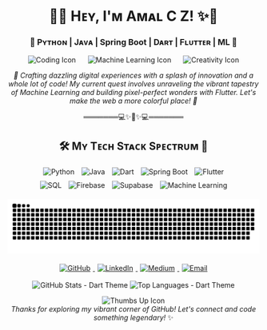 <h1 align="center">🎨✨ Hᴇʏ, I'ᴍ Aᴍᴀʟ C Z! ✨🎨</h1>
<h3 align="center">🔮 Pʏᴛʜᴏɴ | Jᴀᴠᴀ  |  Spring Boot  | Dᴀʀᴛ  | Fʟᴜᴛᴛᴇʀ  | ML  🔮</h3>

<p align="center">
  <img src="https://img.icons8.com/plasticine/100/000000/source-code.png" alt="Coding Icon" hspace="10"/>
  <img src="https://img.icons8.com/plasticine/100/000000/brain.png" alt="Machine Learning Icon" hspace="10"/>
  <img src="https://img.icons8.com/plasticine/100/000000/paint-palette.png" alt="Creativity Icon" hspace="10"/>
</p>

<p align="center">
  <em>🚀 Crafting dazzling digital experiences with a splash of innovation and a whole lot of code!  My current quest involves unraveling the vibrant tapestry of Machine Learning and building pixel-perfect wonders with Flutter. Let's make the web a more colorful place! 🌟</em>
</p>

<p align="center">
═══════💻✨🎨✨💻═══════
</p>

<h2 align="center">🛠️ Mʏ Tᴇᴄʜ Sᴛᴀᴄᴋ Sᴘᴇᴄᴛʀᴜᴍ 🌈</h2>

<p align="center">
  <img src="https://img.shields.io/badge/Python-FFDD00?style=for-the-badge&logo=python&logoColor=306998" alt="Python" hspace="5" vspace="5">
  <img src="https://img.shields.io/badge/Java-F89820?style=for-the-badge&logo=java&logoColor=white" alt="Java" hspace="5" vspace="5">
  <img src="https://img.shields.io/badge/Dart-00D2B8?style=for-the-badge&logo=dart&logoColor=white" alt="Dart" hspace="5" vspace="5">
  <img src="https://img.shields.io/badge/Spring%20Boot-6DB33F?style=for-the-badge&logo=spring&logoColor=white" alt="Spring Boot" hspace="5" vspace="5">
  <img src="https://img.shields.io/badge/Flutter-027DFD?style=for-the-badge&logo=flutter&logoColor=white" alt="Flutter" hspace="5" vspace="5">
  <br>
  <img src="https://img.shields.io/badge/SQL-FFFFFF?style=for-the-badge&logo=postgresql&logoColor=316192" alt="SQL" hspace="5" vspace="5">
  <img src="https://img.shields.io/badge/Firebase-FFCA28?style=for-the-badge&logo=firebase&logoColor=white" alt="Firebase" hspace="5" vspace="5">
  <img src="https://img.shields.io/badge/Supabase-3ECF8E?style=for-the-badge&logo=supabase&logoColor=white" alt="Supabase" hspace="5" vspace="5">
  <img src="https://img.shields.io/badge/Machine%20Learning-00756F?style=for-the-badge&logo=scikit-learn&logoColor=white" alt="Machine Learning" hspace="5" vspace="5">
</p>
<p align="center">
<picture>
  <source media="(prefers-color-scheme: dark)" srcset="https://raw.githubusercontent.com/platane/platane/output/github-contribution-grid-snake-dark.svg">
  <source media="(prefers-color-scheme: light)" srcset="https://raw.githubusercontent.com/platane/platane/output/github-contribution-grid-snake.svg">
  <img alt="github contribution grid snake animation" src="https://raw.githubusercontent.com/platane/platane/output/github-contribution-grid-snake.svg">
</picture>
</p>


<p align="center">
  <a href="https://github.com/cz-amal" target="_blank">
    <img src="https://img.shields.io/badge/GitHub-Follow%20My%20Creations-indigo?style=for-the-badge&logo=github&logoColor=white&link=https://github.com/cz-amal" alt="GitHub" hspace="5" vspace="3">
  </a>
  <a href="https://linkedin.com/in/amal-c-z-b06690243" target="blank">
    <img src="https://img.shields.io/badge/LinkedIn-Connect%20Professionally-blue?style=for-the-badge&logo=linkedin&logoColor=white&link=https://linkedin.com/in/amal-c-z-b06690243" alt="LinkedIn" hspace="5" vspace="3">
  </a>
  <a href="https://link.medium.com/12hpwZMAcwb" target="_blank">
    <img src="https://img.shields.io/badge/Medium-Read%20My%20Insights-green?style=for-the-badge&logo=medium&logoColor=white&link=https://link.medium.com/12hpwZMAcwb" alt="Medium" hspace="5" vspace="3">
  </a>
  <a href="mailto:amaladhil020@gmail.com">
    <img src="https://img.shields.io/badge/Email%20Me-Say%20Hello!-red?style=for-the-badge&logo=gmail&logoColor=white" alt="Email" hspace="5" vspace="3">
  </a>
</p>



<p align="center">
  <img src="https://github-readme-stats.vercel.app/api?username=cz-amal&show_icons=true&theme=dart&hide_border=false&bg_color=222222&border_color=444455&title_color=00FFFF&icon_color=FFFF00&text_color=DCDCDC&rank_icon=github&border_radius=15" alt="GitHub Stats - Dart Theme" width="49%" />
  <img src="https://github-readme-stats.vercel.app/api/top-langs/?username=cz-amal&layout=compact&theme=dart&hide_border=false&bg_color=222222&border_color=444455&title_color=00FFFF&icon_color=FFFF00&text_color=DCDCDC&langs_count=8&card_width=320&border_radius=15" alt="Top Languages - Dart Theme" width="49%" />
</p>

</p>



<p align="center">
  <img src="https://img.icons8.com/bubbles/100/000000/thumb-up.png" alt="Thumbs Up Icon"/> <br>
  <em>Thanks for exploring my vibrant corner of GitHub! Let's connect and code something legendary!</em> ✨
</p>
